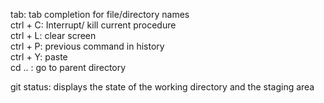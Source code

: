 tab: tab completion for file/directory names<br>
ctrl + C: Interrupt/ kill current procedure<br>
ctrl + L: clear screen<br>
ctrl + P: previous command in history<br>
ctrl + Y: paste<br>
cd .. : go to parent directory


git status: displays the state of the working directory and the staging area
